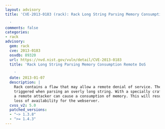```yaml
---
layout: advisory
title: 'CVE-2013-0183 (rack): Rack Long String Parsing Memory Consumption Remote DoS

  '
comments: false
categories:
- rack
advisory:
  gem: rack
  cve: 2013-0183
  osvdb: 89320
  url: https://nvd.nist.gov/vuln/detail/CVE-2013-0183
  title: 'Rack Long String Parsing Memory Consumption Remote DoS

    '
  date: 2013-01-07
  description: |
    Rack contains a flaw that may allow a remote denial of service. The issue is
    triggered when parsing an overly long string. With a specially crafted string,
    a remote attacker can cause a consumption of memory. This will result in a
    loss of availability for the webserver.
  cvss_v2: 5.0
  patched_versions:
  - "~> 1.3.8"
  - ">= 1.4.3"
---
```

